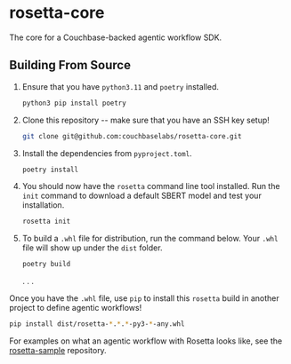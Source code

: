 # rosetta-core

The core for a Couchbase-backed agentic workflow SDK.

## Building From Source

1. Ensure that you have `python3.11` and `poetry` installed.
   ```bash
   python3 pip install poetry
   ```
2. Clone this repository -- make sure that you have an SSH key setup!
    ```bash
    git clone git@github.com:couchbaselabs/rosetta-core.git
    ```
3. Install the dependencies from `pyproject.toml`.
   ```bash
   poetry install 
   ```
4. You should now have the `rosetta` command line tool installed.
   Run the `init` command to download a default SBERT model and test your installation.
   ```bash
   rosetta init
   ```
5. To build a `.whl` file for distribution, run the command below.
   Your `.whl` file will show up under the `dist` folder.
   ```bash
   poetry build
   ```

   .
   .
   .

Once you have the `.whl` file, use `pip` to install this `rosetta` build in another project to define agentic workflows!
```bash
pip install dist/rosetta-*.*.*-py3-*-any.whl
```
For examples on what an agentic workflow with Rosetta looks like, see
the [rosetta-sample](https://github.com/couchbaselabs/rosetta-sample) repository.
